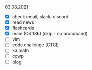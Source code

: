 03.08.2021

- [x] check email, slack, discord
- [x] read news
- [x] flashcards
- [x] main (CS 186) (skip - no broadband)
- [ ] vim
- [ ] code challenge (CTCI)
- [ ] ka math
- [ ] ccwp
- [ ] blog
